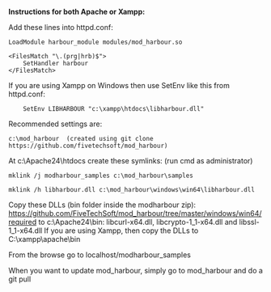 **Instructions for both Apache or Xampp:**

Add these lines into httpd.conf:

```
LoadModule harbour_module modules/mod_harbour.so

<FilesMatch "\.(prg|hrb)$">
    SetHandler harbour
</FilesMatch>
```
If you are using Xampp on Windows then use SetEnv like this from httpd.conf:
```
    SetEnv LIBHARBOUR "c:\xampp\htdocs\libharbour.dll" 
```

Recommended settings are:

```c:\mod_harbour  (created using git clone https://github.com/fivetechsoft/mod_harbour)```

At c:\Apache24\htdocs create these symlinks: (run cmd as administrator)

```mklink /j modharbour_samples c:\mod_harbour\samples```

```mklink /h libharbour.dll c:\mod_harbour\windows\win64\libharbour.dll```

Copy these DLLs (bin folder inside the modharbour zip): https://github.com/FiveTechSoft/mod_harbour/tree/master/windows/win64/required
to c:\Apache24\bin: libcurl-x64.dll, libcrypto-1_1-x64.dll and libssl-1_1-x64.dll
If you are using Xampp, then copy the DLLs to C:\xampp\apache\bin

From the browse go to localhost/modharbour_samples

When you want to update mod_harbour, simply go to mod_harbour and do a git pull

